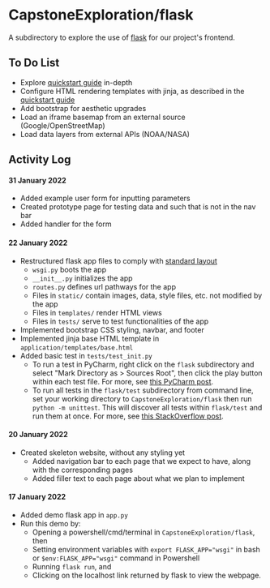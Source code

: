 # CapstoneExploration/flask

A subdirectory to explore the use of [flask](https://flask.palletsprojects.com/en/2.0.x/) for our project's frontend.

## To Do List
- Explore [quickstart guide](https://flask.palletsprojects.com/en/2.0.x/quickstart/) in-depth
- Configure HTML rendering templates with jinja, as described in the [quickstart guide](https://flask.palletsprojects.com/en/2.0.x/quickstart/)
- Add bootstrap for aesthetic upgrades
- Load an iframe basemap from an external source (Google/OpenStreetMap)
- Load data layers from external APIs (NOAA/NASA)

## Activity Log

#### 31 January 2022
- Added example user form for inputting parameters
- Created prototype page for testing data and such that is not in the nav bar
- Added handler for the form


#### 22 January 2022
- Restructured flask app files to comply with [standard layout](https://flask.palletsprojects.com/en/2.0.x/tutorial/layout/)
  - `wsgi.py` boots the app
  - `__init__.py` initializes the app
  - `routes.py` defines url pathways for the app
  - Files in `static/` contain images, data, style files, etc. not modified by the app
  - Files in `templates/` render HTML views
  - Files in `tests/` serve to test functionalities of the app
- Implemented bootstrap CSS styling, navbar, and footer
- Implemented jinja base HTML template in `application/templates/base.html`
- Added basic test in `tests/test_init.py`
  - To run a test in PyCharm, right click on the `flask` subdirectory and select "Mark Directory as > Sources Root", then click the play button within each test file. For more, see [this PyCharm post](https://www.jetbrains.com/help/pycharm/performing-tests.html).
  - To run all tests in the `flask/test` subdirectory from command line, set your working directory to `CapstoneExploration/flask` then run `python -m unittest`. This will discover all tests within `flask/test` and run them at once. For more, see [this StackOverflow post](https://stackoverflow.com/a/43733357).


#### 20 January 2022
- Created skeleton website, without any styling yet
  - Added navigation bar to each page that we expect to have, along with the corresponding pages
  - Added filler text to each page about what we plan to implement

#### 17 January 2022
- Added demo flask app in `app.py`
- Run this demo by:
  - Opening a powershell/cmd/terminal in `CapstoneExploration/flask`, then
  - Setting environment variables with `export FLASK_APP="wsgi"` in bash or `$env:FLASK_APP="wsgi"` command in Powershell 
  - Running `flask run`, and
  - Clicking on the localhost link returned by flask to view the webpage.
  